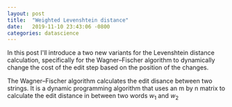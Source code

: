 ```yaml
---
layout: post
title:  "Weighted Levenshtein distance"
date:   2019-11-10 23:43:06 -0800
categories: datascience 
---
```

In this post I'll introduce a two new variants for the Levenshtein distance calculation, specifically for the Wagner–Fischer algorithm to dynamically change the cost of the edit step based on the position of the changes.

The Wagner–Fischer algorithm calculates the edit disance between two strings. It is a dynamic programming algorithm that uses an m by n matrix to calculate the edit distance in between two words $w_{1}$ and $w_{2}$

<script type="text/javascript" id="MathJax-script" async
  src="https://cdnjs.cloudflare.com/ajax/libs/mathjax/3.0.0/es5/tex-mml-chtml.js">
</script>